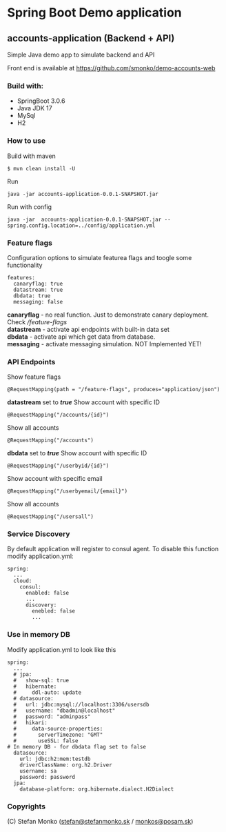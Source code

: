 # Spring Boot Demo application

## accounts-application (Backend + API)

Simple Java demo app to simulate backend and API

Front end is available at https://github.com/smonko/demo-accounts-web 

### Build with:
- SpringBoot 3.0.6
- Java JDK 17
- MySql
- H2


### How to use

Build with maven
```
$ mvn clean install -U 
```

Run
```
java -jar accounts-application-0.0.1-SNAPSHOT.jar
```

Run with config
```
java -jar  accounts-application-0.0.1-SNAPSHOT.jar --spring.config.location=../config/application.yml
```

### Feature flags
Configuration options to simulate featurea flags and toogle some functionality

```
features:
  canaryflag: true
  datastream: true
  dbdata: true
  messaging: false
```

**canaryflag** - no real function. Just to demonstrate canary deployment. Check */feature-flags*  
**datastream** - activate api endpoints with built-in data set  
**dbdata** - activate api which get data from database.  
**messaging** - activate messaging simulation. NOT Implemented YET!  

### API Endpoints
Show feature flags
```
@RequestMapping(path = "/feature-flags", produces="application/json")
```

**datastream** set to ***true***
Show account with specific ID
```
@RequestMapping("/accounts/{id}")
```

Show all accounts
```
@RequestMapping("/accounts")
```

**dbdata** set to ***true***
Show account with specific ID
```
@RequestMapping("/userbyid/{id}")
```

Show account with specific email
```
@RequestMapping("/userbyemail/{email}")
```

Show all accounts
```
@RequestMapping("/usersall")
```

### Service Discovery
By default application will register to consul agent. To disable this function modify application.yml:
```
spring:
  ...
  cloud:
    consul:
      enabled: false
      ...
      discovery:
        enebled: false
        ...
```

### Use in memory DB
Modify application.yml to look like this

```
spring:
  ...
  # jpa:
  #   show-sql: true
  #   hibernate:
  #     ddl-auto: update
  # datasource:
  #   url: jdbc:mysql://localhost:3306/usersdb
  #   username: "dbadmin@localhost"
  #   password: "adminpass"
  #   hikari:
  #     data-source-properties:
  #       serverTimezone: "GMT"
  #       useSSL: false
# In memory DB - for dbdata flag set to false
  datasource:
    url: jdbc:h2:mem:testdb
    driverClassName: org.h2.Driver
    username: sa
    password: password
  jpa:
    database-platform: org.hibernate.dialect.H2Dialect
```

### Copyrights
(C) Stefan Monko (stefan@stefanmonko.sk / monkos@posam.sk)